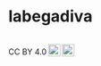 # labegadiva
<p xmlns:cc="http://creativecommons.org/ns#&quot; >Este trabalho está licenciado sob <a href="https://creativecommons.org/licenses/by/4.0/?ref=chooser-v1&quot; target="_blank" rel="license noopener noreferrer" style="display:inline-block;">CC BY 4.0<img style="height:22px!important;margin-left:3px;vertical-align:text-bottom;" src="https://mirrors.creativecommons.org/presskit/icons/cc.svg?ref=chooser-v1&quot; alt=""><img style="height:22px!important;margin-left:3px;vertical-align:text-bottom;" src="https://mirrors.creativecommons.org/presskit/icons/by.svg?ref=chooser-v1&quot; alt=""></a></p>
